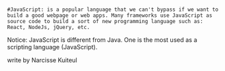                                                                                     #JavaScript: is a popular language that we can't bypass if we want to build a good webpage or web apps. Many frameworks use JavaScript as source code to build a sort of new programming language such as: React, NodeJs, jQuery, etc.

Notice: JavaScript is different from Java. One is the most used as a scripting language (JavaScript).

write by Narcisse Kuiteul
        
        
        
        
        
        
        